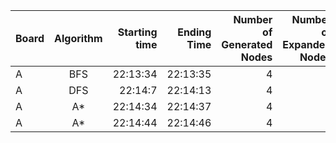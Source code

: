 | Board | Algorithm      | Starting time           | Ending Time  | Number of Generated Nodes | Number of Expanded Nodes | Penetrance Level | Median Branching Factor
| ------------- |:-------------:| -----:|-----:|-----:|-----:|-----:|-----:|
| A | BFS     | 22:13:34 |  22:13:35 |  4		|		3		|   0.75  |  1.1421085   |
| A | DFS     |22:14:7 |  22:14:13 |  4		|		3		|   0.75 |  1.1421085   |
| A | A*     |22:14:34 |   22:14:37 |  4		|		3		|   0.75 |  1.1421085   |
| A | A*     |22:14:44 |   22:14:46 |  4		|		3		|   0.75 |  1.1421085   |
